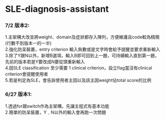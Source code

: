 # SLE-diagnosis-assistant
### 7/2 版本2:<br>
1.主架構大改並將weight、domain及症狀都存入陣列，方便維護且code較為精簡(行數不到版本一的一半)<br>
2.強化防呆裝置，entry criterion 輸入負數或是文字時會給予提醒並要求重新輸入<br>
3.除了Y跟N以外，新增B選項，輸入B即可回到上一題，可持續輸入直到第一題，先前的版本若是Y要改成N要從頭重新輸入<br>
4.因SLE classification 至少需要 1 clinical criterion，設立flag當沒有clinical criterion會提醒使用者<br>
5.若是判定為SLE，會告訴使用者主因以及該主因weight佔total score的比例<br>

### 6/27 版本1:<br>
1.透過for跟switch作為主架構，先讓主程式有基本功能<br>
2.簡單的防呆裝置，Y﹑N以外的輸入會再跑一次問題<br>

